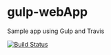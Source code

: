 # gulp-webApp

Sample app using Gulp and Travis

[![Build Status](https://travis-ci.org/jwcnewton/gulp-webApp.svg?branch=master)](https://travis-ci.org/jwcnewton/gulp-webApp)

